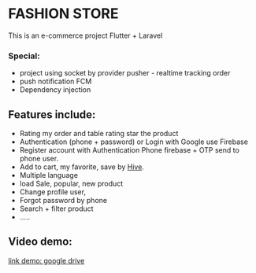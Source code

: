 # FASHION STORE
This is an e-commerce project Flutter + Laravel
### Special: 
 - project using socket by provider pusher - realtime tracking order 
 - push notification  FCM
 - Dependency injection

## Features include:

- Rating my order and table rating star the product
- Authentication (phone + password) or Login with Google use Firebase
- Register account with Authentication Phone firebase + OTP send to phone user.
- Add to cart, my favorite, save by [Hive](https://docs.hivedb.dev/).
- Multiple language
- load Sale, popular, new product
- Change profile user,
- Forgot password by phone
- Search + filter product
- .....

<!-- For help getting started with Flutter development, view the
[online documentation](https://docs.flutter.dev/), which offers tutorials,
samples, guidance on mobile development, and a full API reference. -->
## Video demo:

[link demo: google drive](https://drive.google.com/file/d/1B4s-FCNMZO8hZ7lpWOOwSj073SugXHHE/view?usp=sharing)
